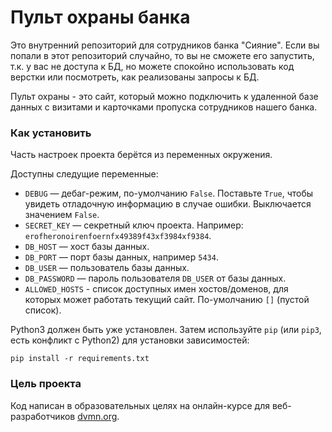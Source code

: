 # Пульт охраны банка

Это внутренний репозиторий для сотрудников банка "Сияние". Если вы попали в этот репозиторий случайно, то вы не сможете его запустить, т.к. у вас не доступа к БД, но можете спокойно использовать код верстки или посмотреть, как реализованы запросы к БД.

Пульт охраны - это сайт, который можно подключить к удаленной базе данных с визитами и карточками пропуска сотрудников нашего банка.

### Как установить

Часть настроек проекта берётся из переменных окружения.

Доступны следущие переменные:
- `DEBUG` — дебаг-режим, по-умолчанию `False`. Поставьте `True`, чтобы увидеть отладочную информацию в случае ошибки. Выключается значением `False`.
- `SECRET_KEY` — секретный ключ проекта. Например: `erofheronoirenfoernfx49389f43xf3984xf9384`.
- `DB_HOST` — хост базы данных.
- `DB_PORT` — порт базы данных, например `5434`.
- `DB_USER` — пользователь базы данных.
- `DB_PASSWORD` — пароль пользователя `DB_USER` от базы данных.
- `ALLOWED_HOSTS` - список доступных имен хостов/доменов, для которых может работать текущий сайт. По-умолчанию `[]` (пустой список).

Python3 должен быть уже установлен. 
Затем используйте `pip` (или `pip3`, есть конфликт с Python2) для установки зависимостей:
```
pip install -r requirements.txt
```

### Цель проекта

Код написан в образовательных целях на онлайн-курсе для веб-разработчиков [dvmn.org](https://dvmn.org/).
